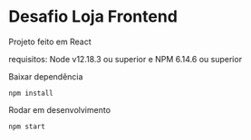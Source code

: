 # Desafio Loja Frontend

Projeto feito em React

requisitos: Node v12.18.3 ou superior e NPM 6.14.6 ou superior

Baixar dependência

```
npm install
```

Rodar em desenvolvimento

```
npm start
```
